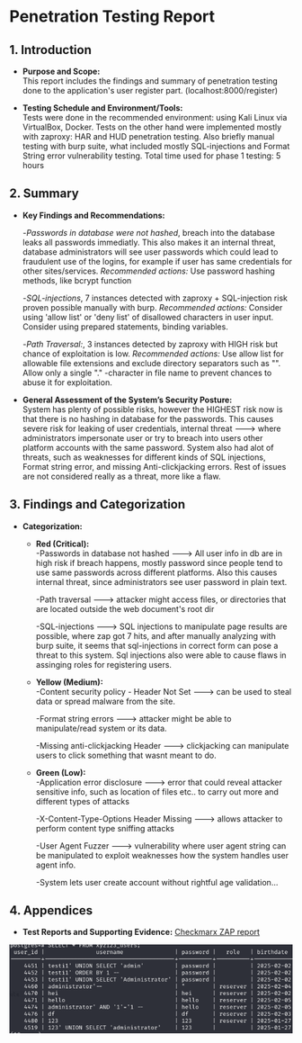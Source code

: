 # Penetration Testing Report

## 1. Introduction
- **Purpose and Scope:**  
  This report includes the findings and summary of penetration testing done to the application's user register part. (localhost:8000/register)

- **Testing Schedule and Environment/Tools:**  
  Tests were done in the recommended environment: using Kali Linux via VirtualBox, Docker.
  Tests on the other hand were implemented mostly with zaproxy: HAR and HUD penetration testing. Also briefly manual testing with burp suite, what included mostly SQL-injections and Format String error vulnerability testing.
  Total time used for phase 1 testing: 5 hours


## 2. Summary
- **Key Findings and Recommendations:**  

  -*Passwords in database were not hashed*, breach into the database leaks all passwords immediatly. This also makes it an internal threat, database administrators will see user passwords which could lead to fraudulent use of the logins, for example if user has same credentials for other sites/services.
  *Recommended actions:* Use password hashing methods, like bcrypt function
 
  -*SQL-injections*, 7 instances detected with zaproxy + SQL-injection risk proven possible manually with burp.
  *Recommended actions:* Consider using 'allow list' or 'deny list' of disallowed characters in user input. Consider using prepared statements, binding variables.

  -*Path Traversal:*, 3 instances detected by zaproxy with HIGH risk but chance of exploitation is low.
  *Recommended actions:* Use allow list for allowable file extensions and exclude directory separators such as "\". Allow only a single "." -character in file name to prevent chances to abuse it for exploitation.
 

- **General Assessment of the System’s Security Posture:**  
  System has plenty of possible risks, however the HIGHEST risk now is that there is no hashing in database for the passwords. This causes severe risk for leaking of user credentials, internal threat ---> where administrators impersonate user or try to breach into users other platform accounts with the same password.
  System also had alot of threats, such as weaknesses for different kinds of SQL injections, Format string error, and missing Anti-clickjacking errors. Rest of issues are not considered  really as a threat, more like a flaw.


## 3. Findings and Categorization

- **Categorization:**
  - **Red (Critical):**  
    -Passwords in database not hashed ---> All user info in db are in high risk if breach happens, mostly password since people tend to use same passwords across different platforms. Also this causes internal threat, since administrators see user password in plain text.
    
    -Path traversal ---> attacker might access files, or directories that are located outside the web document's root dir
    
    -SQL-injections ---> SQL injections to manipulate page results are possible, where zap got 7 hits, and after manually analyzing with burp suite, it seems that sql-injections in correct form can pose a threat to this system. Sql injections also were able to cause flaws in assinging roles for registering users.

  - **Yellow (Medium):**  
    -Content security policy - Header Not Set ---> can be used to steal data or spread malware from the site.
    
    -Format string errors ---> attacker might be able to manipulate/read system or its data.
    
    -Missing anti-clickjacking Header ---> clickjacking can manipulate users to click something that wasnt meant to do.

  - **Green (Low):**  
    -Application error disclosure ---> error that could reveal attacker sensitive info, such as location of files etc.. to carry out more and different types of attacks
    
    -X-Content-Type-Options Header Missing ---> allows attacker to perform content type sniffing attacks
    
    -User Agent Fuzzer ---> vulnerability where user agent string can be manipulated to exploit weaknesses how the system handles user agent info.
    
    -System lets user create account without rightful age validation...


## 4. Appendices
- **Test Reports and Supporting Evidence:**
  [Checkmarx ZAP report](2025-02-14-Penetration-test1.md)

![SQL-injections were able to get through validation](phase1_sql.png)
